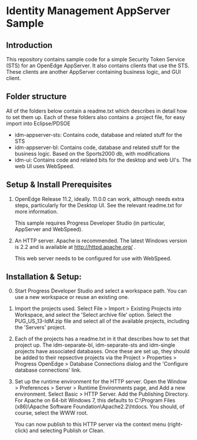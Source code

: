 Identity Management AppServer Sample
=====================================

Introduction
------------
This repository contains sample code for a simple Security Token Service (STS) for an OpenEdge AppServer. It also contains clients that use the STS. These clients are another AppServer containing business logic, and GUI client.


Folder structure
------------
All of the folders below contain a readme.txt which describes in detail how to set them up. Each of these folders also contains a .project file, for easy import into Eclipse/PDSOE
+ idm-appserver-sts: Contains code, database and related stuff for the STS
+ idm-appserver-bl: Contains code, database and related stuff for the business logic. Based on the Sports2000 db, with modifications
+ idm-ui: Contains code and related bits for the desktop and web UI's. The web UI uses WebSpeed.

Setup & Install Prerequisites
-------------
1) OpenEdge Release 11.2, ideally. 11.0.0 can work, although needs extra steps, particularly for the Desktop UI. See the relevant readme.txt for more information.
   
   This sample requires Progress Developer Studio (in particular, AppServer and
   WebSpeed).

2) An HTTP server. Apache is recommended. The latest Windows version is
   2.2 and is available at http://httpd.apache.org/ .
   
   This web server needs to be configured for use with WebSpeed. 
   
Installation & Setup:
---------------------    
0) Start Progress Developer Studio and select a workspace path. You can use a
   new workspace or reuse an existing one.
   
1) Import the projects used. Select File > Import > Existing Projects into Workspace,
   and select the 'Select archive file' option. Select the PUG_US_13-IdM.zip 
   file and select all of the available projects, including the 'Servers' project.
   
2) Each of the projects has a readme.txt in it that describes how to set that 
   project up. The idm-separate-bl, idm-separate-sts and idm-single projects 
   have associated databases. Once these are set up, they should be added to 
   their repsective projects via the Project > Properties > Progress OpenEdge >
   Database Connections dialog and the 'Configure database connections' link.

3) Set up the runtime environment for the HTTP server. Open the Window > 
   Preferences > Server > Runtime Environments page, and Add a new environment.
   Select Basic > HTTP Server. Add the Publishing Directory. For Apache on 64-bit
   Windows 7, this defaults to 
   C:\Program Files (x86)\Apache Software Foundation\Apache2.2\htdocs. You should,
   of course, select the WWW root.
   
   You can now publish to this HTTP server via the context menu (right-click) and
   selecting Publish or Clean.

